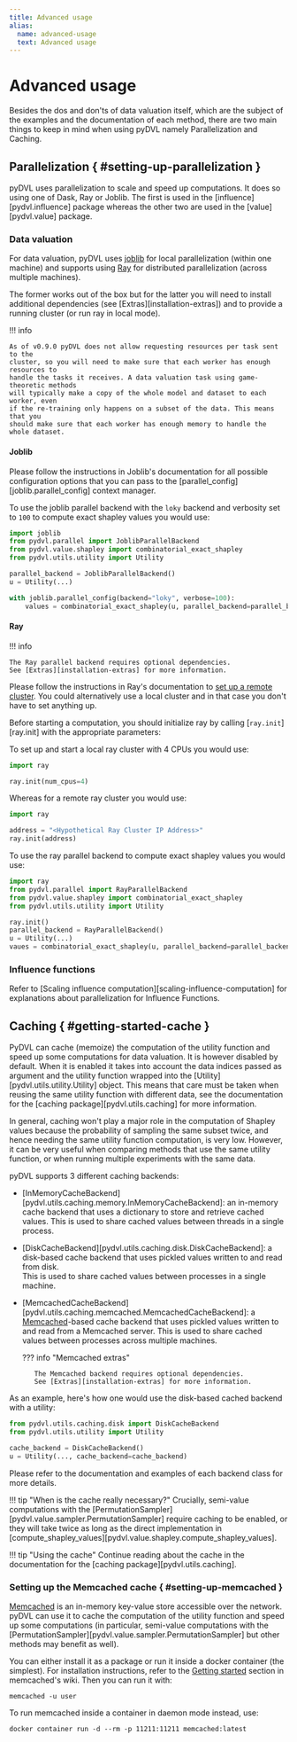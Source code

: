 ```yaml
---
title: Advanced usage
alias: 
  name: advanced-usage
  text: Advanced usage
---
```


# Advanced usage

Besides the dos and don'ts of data valuation itself, which are the subject of
the examples and the documentation of each method, there are two main things to
keep in mind when using pyDVL namely Parallelization and Caching.

## Parallelization { #setting-up-parallelization }

pyDVL uses parallelization to scale and speed up computations. It does so
using one of Dask, Ray or Joblib. The first is used in
the [influence][pydvl.influence] package whereas the other two
are used in the [value][pydvl.value] package. 

### Data valuation

For data valuation, pyDVL uses [joblib](https://joblib.readthedocs.io/en/latest/) for local
parallelization (within one machine) and supports using
[Ray](https://ray.io) for distributed parallelization (across multiple machines).

The former works out of the box but for the latter you will need to install
additional dependencies (see [Extras][installation-extras])
and to provide a running cluster (or run ray in local mode).

!!! info

    As of v0.9.0 pyDVL does not allow requesting resources per task sent to the
    cluster, so you will need to make sure that each worker has enough resources to
    handle the tasks it receives. A data valuation task using game-theoretic methods
    will typically make a copy of the whole model and dataset to each worker, even
    if the re-training only happens on a subset of the data. This means that you
    should make sure that each worker has enough memory to handle the whole dataset.

#### Joblib

Please follow the instructions in Joblib's documentation
for all possible configuration options that you can pass to the
[parallel_config][joblib.parallel_config] context manager.

To use the joblib parallel backend with the `loky` backend and verbosity set to `100`
to compute exact shapley values you would use:

```python
import joblib
from pydvl.parallel import JoblibParallelBackend
from pydvl.value.shapley import combinatorial_exact_shapley
from pydvl.utils.utility import Utility

parallel_backend = JoblibParallelBackend() 
u = Utility(...)

with joblib.parallel_config(backend="loky", verbose=100):
    values = combinatorial_exact_shapley(u, parallel_backend=parallel_backend)
```

#### Ray

!!! info
   
    The Ray parallel backend requires optional dependencies.
    See [Extras][installation-extras] for more information.

Please follow the instructions in Ray's documentation to
[set up a remote cluster](https://docs.ray.io/en/latest/cluster/key-concepts.html).
You could alternatively use a local cluster and in that case you don't have to set
anything up.

Before starting a computation, you should initialize ray by calling 
[`ray.init`][ray.init] with the appropriate parameters:

To set up and start a local ray cluster with 4 CPUs you would use:

```python
import ray

ray.init(num_cpus=4)
```

Whereas for a remote ray cluster you would use:

```python
import ray

address = "<Hypothetical Ray Cluster IP Address>"
ray.init(address)
```

To use the ray parallel backend to compute exact shapley values you would use:

```python
import ray
from pydvl.parallel import RayParallelBackend
from pydvl.value.shapley import combinatorial_exact_shapley
from pydvl.utils.utility import Utility

ray.init()
parallel_backend = RayParallelBackend()
u = Utility(...)
vaues = combinatorial_exact_shapley(u, parallel_backend=parallel_backend)
```

### Influence functions

Refer to [Scaling influence computation][scaling-influence-computation] for
explanations about parallelization for Influence Functions.

## Caching { #getting-started-cache }

PyDVL can cache (memoize) the computation of the utility function
and speed up some computations for data valuation.
It is however disabled by default.
When it is enabled it takes into account the data indices passed as argument
and the utility function wrapped into the
[Utility][pydvl.utils.utility.Utility] object. This means that
care must be taken when reusing the same utility function with different data,
see the documentation for the [caching package][pydvl.utils.caching] for more
information.

In general, caching won't play a major role in the computation of Shapley values
because the probability of sampling the same subset twice, and hence needing
the same utility function computation, is very low. However, it can be very
useful when comparing methods that use the same utility function, or when
running multiple experiments with the same data.

pyDVL supports 3 different caching backends:

- [InMemoryCacheBackend][pydvl.utils.caching.memory.InMemoryCacheBackend]:
  an in-memory cache backend that uses a dictionary to store and retrieve
  cached values. This is used to share cached values between threads
  in a single process.

- [DiskCacheBackend][pydvl.utils.caching.disk.DiskCacheBackend]:
  a disk-based cache backend that uses pickled values written to and read from disk.  
  This is used to share cached values between processes in a single machine.
- [MemcachedCacheBackend][pydvl.utils.caching.memcached.MemcachedCacheBackend]:
  a [Memcached](https://memcached.org/)-based cache backend that uses pickled values written to
  and read from a Memcached server. This is used to share cached values
  between processes across multiple machines.

    ??? info "Memcached extras"

         The Memcached backend requires optional dependencies.
         See [Extras][installation-extras] for more information.

As an example, here's how one would use the disk-based cached backend
with a utility:

```python
from pydvl.utils.caching.disk import DiskCacheBackend
from pydvl.utils.utility import Utility

cache_backend = DiskCacheBackend()
u = Utility(..., cache_backend=cache_backend)
```

Please refer to the documentation and examples of each backend class for more details.

!!! tip "When is the cache really necessary?"
    Crucially, semi-value computations with the
    [PermutationSampler][pydvl.value.sampler.PermutationSampler] require caching
    to be enabled, or they will take twice as long as the direct implementation
    in [compute_shapley_values][pydvl.value.shapley.compute_shapley_values].

!!! tip "Using the cache"
    Continue reading about the cache in the documentation
    for the [caching package][pydvl.utils.caching].

### Setting up the Memcached cache { #setting-up-memcached }

[Memcached](https://memcached.org/) is an in-memory key-value store accessible
over the network. pyDVL can use it to cache the computation of the utility function
and speed up some computations (in particular, semi-value computations with the
[PermutationSampler][pydvl.value.sampler.PermutationSampler] but other methods
may benefit as well).

You can either install it as a package or run it inside a docker container (the
simplest). For installation instructions, refer to the [Getting
started](https://github.com/memcached/memcached/wiki#getting-started) section in
memcached's wiki. Then you can run it with:

```shell
memcached -u user
```

To run memcached inside a container in daemon mode instead, use:

```shell
docker container run -d --rm -p 11211:11211 memcached:latest
```
